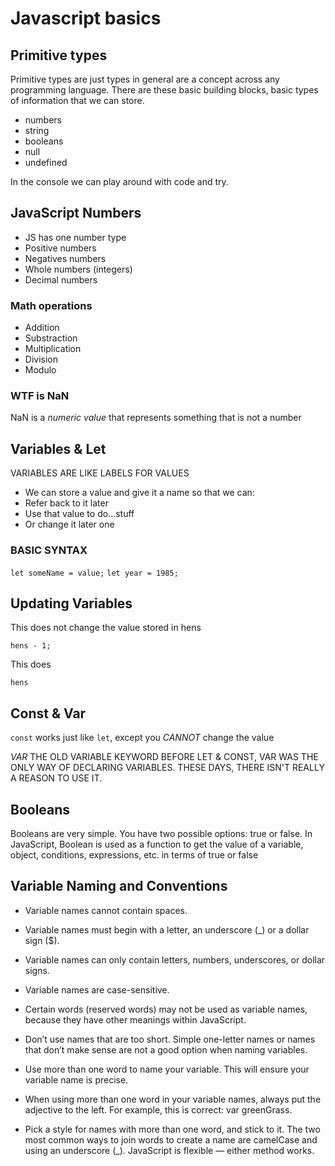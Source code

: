 # Javascript basics

## Primitive types

Primitive types are just types in general are a concept across any programming language.
There are these basic building blocks, basic types of information that we can store.
* numbers
* string
* booleans
* null 
* undefined

In the console we can play around with code and try.

## JavaScript Numbers
* JS has one number type
* Positive numbers
* Negatives numbers
* Whole numbers (integers)
* Decimal numbers

### Math operations
* Addition
* Substraction
* Multiplication
* Division
* Modulo 

### WTF is NaN
NaN is a *numeric value* that represents something that is not a number 



## Variables & Let
VARIABLES ARE LIKE LABELS FOR VALUES
* We can store a value and give it a name so that we can:
* Refer back to it later
* Use that value to do...stuff
* Or change it later one

### BASIC SYNTAX
`let someName = value;`
`let year = 1985;`

## Updating Variables
This does not change the value stored in hens
```let hens = 4;
hens - 1;
```
This does
```hens = hens - 1;
hens
```

## Const & Var
`const` works just like `let`, except you *CANNOT* change the value

*VAR*
THE OLD VARIABLE KEYWORD
BEFORE LET & CONST, VAR WAS THE ONLY WAY OF DECLARING VARIABLES. 
THESE DAYS, THERE ISN'T REALLY A REASON TO USE IT.

## Booleans
Booleans are very simple. 
You have two possible options: true or false.
In JavaScript, Boolean is used as a function to get the value of a variable, object, conditions, expressions, etc. in terms of true or false

## Variable Naming and Conventions

* Variable names cannot contain spaces.
* Variable names must begin with a letter, an underscore (_) or a dollar sign ($).
* Variable names can only contain letters, numbers, underscores, or dollar signs.
* Variable names are case-sensitive.
* Certain words (reserved words) may not be used as variable names, because they have other meanings within JavaScript. 

* Don’t use names that are too short. Simple one-letter names or names that don’t make sense are not a good option when naming variables.

* Use more than one word to name your variable. This will ensure your variable name is precise.

* When using more than one word in your variable names, always put the adjective to the left. For example, this is correct: var greenGrass.

* Pick a style for names with more than one word, and stick to it. The two most common ways to join words to create a name are camelCase and using an underscore (_). JavaScript is flexible — either method works.
